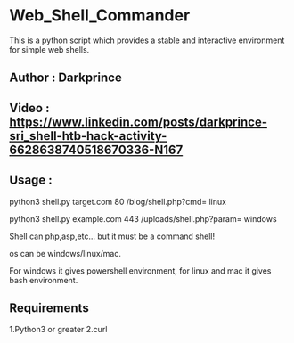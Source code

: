 # Web_Shell_Commander
This is a python script which provides a stable and interactive environment for simple web shells.

## Author : Darkprince
## Video : https://www.linkedin.com/posts/darkprince-sri_shell-htb-hack-activity-6628638740518670336-N167

## Usage :

python3 shell.py target.com 80 /blog/shell.php?cmd= linux 

python3 shell.py example.com 443 /uploads/shell.php?param= windows

Shell can php,asp,etc... but it must be a command shell!

os can be windows/linux/mac.

For windows it gives powershell environment, for linux and mac it gives bash environment.

## Requirements
1.Python3 or greater
2.curl

